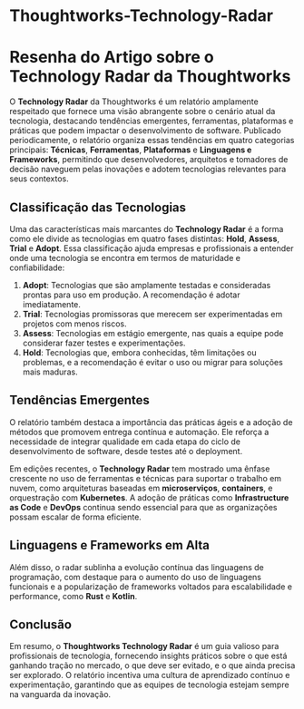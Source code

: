 # Thoughtworks-Technology-Radar

# Resenha do Artigo sobre o Technology Radar da Thoughtworks

O **Technology Radar** da Thoughtworks é um relatório amplamente respeitado que fornece uma visão abrangente sobre o cenário atual da tecnologia, destacando tendências emergentes, ferramentas, plataformas e práticas que podem impactar o desenvolvimento de software. Publicado periodicamente, o relatório organiza essas tendências em quatro categorias principais: **Técnicas**, **Ferramentas**, **Plataformas** e **Linguagens e Frameworks**, permitindo que desenvolvedores, arquitetos e tomadores de decisão naveguem pelas inovações e adotem tecnologias relevantes para seus contextos.

## Classificação das Tecnologias

Uma das características mais marcantes do **Technology Radar** é a forma como ele divide as tecnologias em quatro fases distintas: **Hold**, **Assess**, **Trial** e **Adopt**. Essa classificação ajuda empresas e profissionais a entender onde uma tecnologia se encontra em termos de maturidade e confiabilidade:

1. **Adopt**: Tecnologias que são amplamente testadas e consideradas prontas para uso em produção. A recomendação é adotar imediatamente.
2. **Trial**: Tecnologias promissoras que merecem ser experimentadas em projetos com menos riscos.
3. **Assess**: Tecnologias em estágio emergente, nas quais a equipe pode considerar fazer testes e experimentações.
4. **Hold**: Tecnologias que, embora conhecidas, têm limitações ou problemas, e a recomendação é evitar o uso ou migrar para soluções mais maduras.

## Tendências Emergentes

O relatório também destaca a importância das práticas ágeis e a adoção de métodos que promovem entrega contínua e automação. Ele reforça a necessidade de integrar qualidade em cada etapa do ciclo de desenvolvimento de software, desde testes até o deployment.

Em edições recentes, o **Technology Radar** tem mostrado uma ênfase crescente no uso de ferramentas e técnicas para suportar o trabalho em nuvem, como arquiteturas baseadas em **microserviços**, **containers**, e orquestração com **Kubernetes**. A adoção de práticas como **Infrastructure as Code** e **DevOps** continua sendo essencial para que as organizações possam escalar de forma eficiente.

## Linguagens e Frameworks em Alta

Além disso, o radar sublinha a evolução contínua das linguagens de programação, com destaque para o aumento do uso de linguagens funcionais e a popularização de frameworks voltados para escalabilidade e performance, como **Rust** e **Kotlin**.

## Conclusão

Em resumo, o **Thoughtworks Technology Radar** é um guia valioso para profissionais de tecnologia, fornecendo insights práticos sobre o que está ganhando tração no mercado, o que deve ser evitado, e o que ainda precisa ser explorado. O relatório incentiva uma cultura de aprendizado contínuo e experimentação, garantindo que as equipes de tecnologia estejam sempre na vanguarda da inovação.
